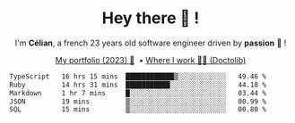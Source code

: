 <h1 align="center">Hey there 👋 !</h1>

<p align="center">I'm <b>Célian</b>, a french 23 years old software engineer driven by <b>passion</b> 👀 !</p>
<p align="center">
  <a href="https://celian.cloud">My portfolio (2023) 🚀</a> 
  ‎ •‎ 
  <a href="https://doctolib.com">Where I work 👨‍⚕️ (Doctolib)</a> 
</p>

<!--START_SECTION:waka-->

```txt
TypeScript   16 hrs 15 mins  ████████████▒░░░░░░░░░░░░   49.46 %
Ruby         14 hrs 31 mins  ███████████░░░░░░░░░░░░░░   44.18 %
Markdown     1 hr 7 mins     █░░░░░░░░░░░░░░░░░░░░░░░░   03.44 %
JSON         19 mins         ▒░░░░░░░░░░░░░░░░░░░░░░░░   00.99 %
SQL          15 mins         ▒░░░░░░░░░░░░░░░░░░░░░░░░   00.80 %
```

<!--END_SECTION:waka-->
